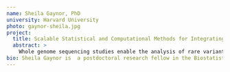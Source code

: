 ```yaml
---
name: Sheila Gaynor, PhD
university: Harvard University
photo: gaynor-sheila.jpg
project:
  title: Scalable Statistical and Computational Methods for Integrating Functional Data in Rare Variant Analysis of Large Whole Genome Sequencing Data
  abstract: >
    Whole genome sequencing studies enable the analysis of rare variants, but conventional rare variant (RV) association tests limit the incorporation of variant function. In this project, I will implement the recently proposed STAAR (variant-Set Test for Association using Annotation infoRmation) method, an RV association method that effectively incorporates multi-dimensional functional annotations to empower RV analysis, in the BioData Catalyst ecosystem. I will leverage the BioData Catalyst to develop a scalable workflow that is accessible to the research community on the Terra platform. I will apply the workflow to identify RVs associated with pulmonary function and glycemic traits in collaboration with TOPMed working groups.
bio: Sheila Gaynor is  a postdoctoral research fellow in the Biostatistics department at the Harvard T.H. Chan School of Public Health, working with Dr. Xihong Lin. Her research focuses on integrative statistical genetic and genomics, network analysis, high performance computing, and computational biology. Gaynor is highly engaged in the TOPMed program, where she is leading analyses on rare variants and functional characterization of trait-associated variants. She completed her PhD in Biostatistics at Harvard University in 2018 with a focus on methods in computational biology and multi-omics.
---
```

